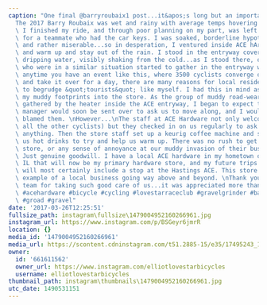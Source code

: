 ```yaml
---
caption: "One final @barryroubaix1 post...it&apos;s long but an important kudos. .....\n\
  The 2017 Barry Roubaix was wet and rainy with average temps hovering around 34 degrees.\
  \ I finished my ride, and through poor planning on my part, was left outside waiting\
  \ for a teammate who had the car keys. I was soaked, borderline hypothermic, tired\
  \ and rather miserable...so in desperation, I ventured inside ACE hArdware to try\
  \ and warm up and stay out of the rain. I stood in the entryway covered in mud,\
  \ dripping water, visibly shaking from the cold...as I stood there, other cyclists\
  \ who were in a similar situation started to gather in the entryway with me.\nNow,\
  \ anytime you have an event like this, where 3500 cyclists converge on a small town\
  \ and take it over for a day, there are many reasons for local residents and businesses\
  \ to begrudge &quot;tourists&quot; like myself. I had this in mind as I tracked\
  \ my muddy footprints into the store. As the group of muddy road-weary cyclists\
  \ gathered by the heater inside the ACE entryway, I began to expect that a store\
  \ manager would soon be sent over to ask us to move along, and I wouldn&apos;t have\
  \ blamed them. \nHowever...\nThe staff at ACE Hardware not only welcomed me (and\
  \ all the other cyclists) but they checked in on us regularly to ask if we needed\
  \ anything. Then the store staff set up a keurig coffee machine and started serving\
  \ us hot drinks to try and help us warm up. There was no rush to get us out of the\
  \ store, or any sense of annoyance at our muddy invasion of their business space.\
  \ Just genuine goodwill. I have a local ACE hardware in my hometown of Evanston\
  \ IL that will now be my primary hardware store, and my future trips to Barry Roubaix\
  \ will most certainly include a stop at the Hastings ACE. This store was a shining\
  \ example of a local business going way above and beyond. \nThank you to that store\
  \ team for taking such good care of us...it was appreciated more than you know.\
  \ #acehardware #bicycle #cycling #lovestarraceclub #gravelgrinder #barryroubaix\
  \ #groad #gravel"
date: '2017-03-26T12:25:51'
fullsize_path: instagram\fullsize\1479004952160266961.jpg
instagram_url: https://www.instagram.com/p/BSGeyr6jmrR
location: {}
media_id: '1479004952160266961'
media_url: https://scontent.cdninstagram.com/t51.2885-15/e35/17495243_1420747457989476_1025823569663229952_n.jpg
owner:
  id: '661611562'
  owner_url: https://www.instagram.com/elliotlovestarbicycles
  username: elliotlovestarbicycles
thumbnail_path: instagram\thumbnails\1479004952160266961.jpg
utc_date: 1490531151
---
```

